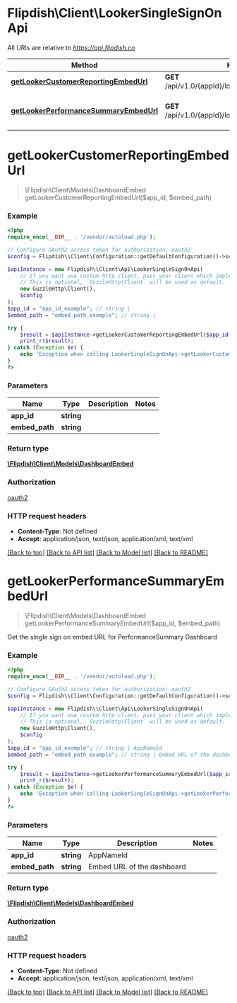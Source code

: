 # Flipdish\\Client\LookerSingleSignOnApi

All URIs are relative to *https://api.flipdish.co*

Method | HTTP request | Description
------------- | ------------- | -------------
[**getLookerCustomerReportingEmbedUrl**](LookerSingleSignOnApi.md#getLookerCustomerReportingEmbedUrl) | **GET** /api/v1.0/{appId}/looker/sso/CustomerReporting | 
[**getLookerPerformanceSummaryEmbedUrl**](LookerSingleSignOnApi.md#getLookerPerformanceSummaryEmbedUrl) | **GET** /api/v1.0/{appId}/looker/sso/PerformanceSummary | Get the single sign on embed URL for PerformanceSummary Dashboard


# **getLookerCustomerReportingEmbedUrl**
> \Flipdish\\Client\Models\DashboardEmbed getLookerCustomerReportingEmbedUrl($app_id, $embed_path)



### Example
```php
<?php
require_once(__DIR__ . '/vendor/autoload.php');

// Configure OAuth2 access token for authorization: oauth2
$config = Flipdish\\Client\Configuration::getDefaultConfiguration()->setAccessToken('YOUR_ACCESS_TOKEN');

$apiInstance = new Flipdish\\Client\Api\LookerSingleSignOnApi(
    // If you want use custom http client, pass your client which implements `GuzzleHttp\ClientInterface`.
    // This is optional, `GuzzleHttp\Client` will be used as default.
    new GuzzleHttp\Client(),
    $config
);
$app_id = "app_id_example"; // string | 
$embed_path = "embed_path_example"; // string | 

try {
    $result = $apiInstance->getLookerCustomerReportingEmbedUrl($app_id, $embed_path);
    print_r($result);
} catch (Exception $e) {
    echo 'Exception when calling LookerSingleSignOnApi->getLookerCustomerReportingEmbedUrl: ', $e->getMessage(), PHP_EOL;
}
?>
```

### Parameters

Name | Type | Description  | Notes
------------- | ------------- | ------------- | -------------
 **app_id** | **string**|  |
 **embed_path** | **string**|  |

### Return type

[**\Flipdish\\Client\Models\DashboardEmbed**](../Model/DashboardEmbed.md)

### Authorization

[oauth2](../../README.md#oauth2)

### HTTP request headers

 - **Content-Type**: Not defined
 - **Accept**: application/json, text/json, application/xml, text/xml

[[Back to top]](#) [[Back to API list]](../../README.md#documentation-for-api-endpoints) [[Back to Model list]](../../README.md#documentation-for-models) [[Back to README]](../../README.md)

# **getLookerPerformanceSummaryEmbedUrl**
> \Flipdish\\Client\Models\DashboardEmbed getLookerPerformanceSummaryEmbedUrl($app_id, $embed_path)

Get the single sign on embed URL for PerformanceSummary Dashboard

### Example
```php
<?php
require_once(__DIR__ . '/vendor/autoload.php');

// Configure OAuth2 access token for authorization: oauth2
$config = Flipdish\\Client\Configuration::getDefaultConfiguration()->setAccessToken('YOUR_ACCESS_TOKEN');

$apiInstance = new Flipdish\\Client\Api\LookerSingleSignOnApi(
    // If you want use custom http client, pass your client which implements `GuzzleHttp\ClientInterface`.
    // This is optional, `GuzzleHttp\Client` will be used as default.
    new GuzzleHttp\Client(),
    $config
);
$app_id = "app_id_example"; // string | AppNameId
$embed_path = "embed_path_example"; // string | Embed URL of the dashboard

try {
    $result = $apiInstance->getLookerPerformanceSummaryEmbedUrl($app_id, $embed_path);
    print_r($result);
} catch (Exception $e) {
    echo 'Exception when calling LookerSingleSignOnApi->getLookerPerformanceSummaryEmbedUrl: ', $e->getMessage(), PHP_EOL;
}
?>
```

### Parameters

Name | Type | Description  | Notes
------------- | ------------- | ------------- | -------------
 **app_id** | **string**| AppNameId |
 **embed_path** | **string**| Embed URL of the dashboard |

### Return type

[**\Flipdish\\Client\Models\DashboardEmbed**](../Model/DashboardEmbed.md)

### Authorization

[oauth2](../../README.md#oauth2)

### HTTP request headers

 - **Content-Type**: Not defined
 - **Accept**: application/json, text/json, application/xml, text/xml

[[Back to top]](#) [[Back to API list]](../../README.md#documentation-for-api-endpoints) [[Back to Model list]](../../README.md#documentation-for-models) [[Back to README]](../../README.md)


